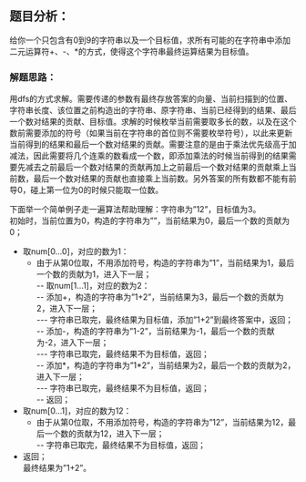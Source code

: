 ## 题目分析：
给你一个只包含有0到9的字符串以及一个目标值，求所有可能的在字符串中添加二元运算符+、-、\*的方式，使得这个字符串最终运算结果为目标值。

### 解题思路：
用dfs的方式求解。需要传递的参数有最终存放答案的向量、当前扫描到的位置、字符串长度、该位置之前构造出的字符串、原字符串、当前已经得到的结果、最后一个数对结果的贡献、目标值。求解的时候枚举当前需要取多长的数，以及在这个数前需要添加的符号（如果当前在字符串的首位则不需要枚举符号），以此来更新当前得到的结果和最后一个数对结果的贡献。需要注意的是由于乘法优先级高于加减法，因此需要将几个连乘的数看成一个数，即添加乘法的时候当前得到的结果需要先减去之前最后一个数对结果的贡献再加上之前最后一个数对结果的贡献乘上当前数，最后一个数对结果的贡献也直接乘上当前数。另外答案的所有数都不能有前导0，碰上第一位为0的时候只能取一位数。

下面举一个简单例子走一遍算法帮助理解：字符串为”12”，目标值为3。</br>
初始时，当前位置为0，构造的字符串为””，当前结果为0，最后一个数的贡献为0；</br>
- 取num[0…0]，对应的数为1：</br>
	- 由于从第0位取，不用添加符号，构造的字符串为”1”，当前结果为1，最后一个数的贡献为1，进入下一层；</br>
-- 取num[1…1]，对应的数为2：</br>
	-- 添加+，构造的字符串为”1+2”，当前结果为3，最后一个数的贡献为2，进入下一层；</br>
--- 字符串已取完，最终结果为目标值，添加”1+2”到最终答案中，返回；</br>
	-- 添加-，构造的字符串为”1-2”，当前结果为-1，最后一个数的贡献为-2，进入下一层；</br>
--- 字符串已取完，最终结果不为目标值，返回；</br>
	-- 添加*，构造的字符串为”1\*2”，当前结果为2，最后一个数的贡献为2，进入下一层；</br>
--- 字符串已取完，最终结果不为目标值，返回；</br>
-- 返回；</br>
- 取num[0…1]，对应的数为12：</br>
	- 由于从第0位取，不用添加符号，构造的字符串为”12”，当前结果为12，最后一个数的贡献为12，进入下一层；</br>
-- 字符串已取完，最终结果不为目标值，返回；</br>
- 返回；</br>
最终结果为”1+2”。
